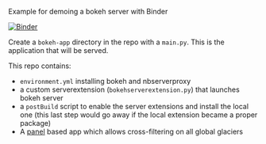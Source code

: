 Example for demoing a bokeh server with Binder

[![Binder](https://mybinder.org/badge.svg)](https://mybinder.org/v2/gh/philippjfr/panel-glacier-app/master?urlpath=/proxy/5006/app)

Create a `bokeh-app` directory in the repo with a `main.py`.
This is the application that will be served.


This repo contains:

- `environment.yml` installing bokeh and nbserverproxy
- a custom serverextension (`bokehserverextension.py`) that launches bokeh server
- a `postBuild` script to enable the server extensions and install the local one
  (this last step would go away if the local extension became a proper package)
- A [panel](https://github.com/pyviz/panel) based app which allows cross-filtering on all global glaciers
